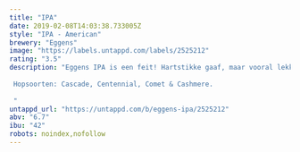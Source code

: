 ```yaml
---
title: "IPA"
date: 2019-02-08T14:03:38.733005Z
style: "IPA - American"
brewery: "Eggens"
image: "https://labels.untappd.com/labels/2525212"
rating: "3.5"
description: "Eggens IPA is een feit! Hartstikke gaaf, maar vooral lekker! Deze IPA is zacht moutig, maar vooral heel erg hoppig! Het bier ruikt heel fruitig, dit door de grote hoeveelheid hop tijdens de dry hop, maar ook een lekkere bitter,  Hopsoorten: Cascade, Centennial, Comet & Cashmere.  "
untappd_url: "https://untappd.com/b/eggens-ipa/2525212"
abv: "6.7"
ibu: "42"
robots: noindex,nofollow
---
```

